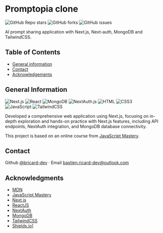 # Promptopia clone

![GitHub Repo stars](https://img.shields.io/github/stars/bricard-dev/nextjs-todo-list)
![GitHub forks](https://img.shields.io/github/forks/bricard-dev/nextjs-todo-list)
![GitHub issues](https://img.shields.io/github/issues/bricard-dev/nextjs-todo-list)

AI prompt sharing application with Next.js, Next-auth, MongoDB and TailwindCSS.

## Table of Contents

- [General information](#general-information)
- [Contact](#contact)
- [Acknowledgements](#acknowledgments)

## General Information

<!-- ![Demo](https://i.imgur.com/...) -->
<!-- [Live demo](https://bricard-dev.github.io/nextjs-todo-list/) -->

![Next.js](https://img.shields.io/badge/Next.js-000000?style=flat&logo=nextdotjs&logoColor=white) ![React](https://img.shields.io/badge/React-61DAFB?style=flat&logo=react&logoColor=black) ![MongoDB](https://img.shields.io/badge/MongoDB-%234ea94b.svg?style=flat&logo=mongodb&logoColor=white) ![NextAuth.js](https://img.shields.io/badge/NextAuth.js-000000?style=flat&logo=next-auth&logoColor=white) ![HTML](https://img.shields.io/badge/HTML5-E34F26?style=flat&logo=html5&logoColor=white) ![CSS3](https://img.shields.io/badge/CSS3-%231572B6.svg?style=flat&logo=css3&logoColor=white) ![JavaScript](https://img.shields.io/badge/JavaScript-%23323330.svg?style=flat&logo=javascript&logoColor=%23F7DF1E) ![TailwindCSS](https://img.shields.io/badge/TailwindCSS-06B6D4?style=flat&logo=tailwind-css&logoColor=white)

Developed a comprehensive web application using Next.js, focusing on in-depth exploration and hands-on practice with Next.js features, including API endpoints, NextAuth integration, and MongoDB database connectivity.

This project is based on an online course from [JavaScript Mastery](https://www.jsmastery.pro).

## Contact

Github [@bricard-dev](https://github.com/bricard-dev) · Email bastien.ricard-dev@outlook.com

## Acknowledgments

- [MDN](https://developer.mozilla.org/en-US/)
- [JavaScript Mastery](https://www.jsmastery.pro)
- [Next.js](https://nextjs.org/)
- [ReactJS](https://reactjs.org/)
- [NextAuth](https://next-auth.js.org/)
- [MongoDB](https://www.mongodb.com/)
- [TailwindCSS](https://tailwindcss.com/)
- [Shields.io](https://shields.io/)]
